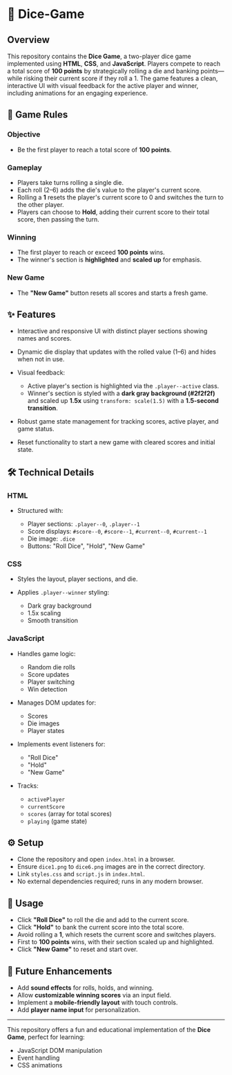 
# 🎲 Dice-Game

## Overview

This repository contains the **Dice Game**, a two-player dice game implemented using **HTML**, **CSS**, and **JavaScript**.
Players compete to reach a total score of **100 points** by strategically rolling a die and banking points—while risking their current score if they roll a 1.
The game features a clean, interactive UI with visual feedback for the active player and winner, including animations for an engaging experience.

## 🎯 Game Rules

### Objective

* Be the first player to reach a total score of **100 points**.

### Gameplay

* Players take turns rolling a single die.
* Each roll (2–6) adds the die's value to the player's current score.
* Rolling a **1** resets the player's current score to 0 and switches the turn to the other player.
* Players can choose to **Hold**, adding their current score to their total score, then passing the turn.

### Winning

* The first player to reach or exceed **100 points** wins.
* The winner's section is **highlighted** and **scaled up** for emphasis.

### New Game

* The **"New Game"** button resets all scores and starts a fresh game.

## ✨ Features

* Interactive and responsive UI with distinct player sections showing names and scores.
* Dynamic die display that updates with the rolled value (1–6) and hides when not in use.
* Visual feedback:

  * Active player's section is highlighted via the `.player--active` class.
  * Winner's section is styled with a **dark gray background (#2f2f2f)** and scaled up **1.5x** using `transform: scale(1.5)` with a **1.5-second transition**.
* Robust game state management for tracking scores, active player, and game status.
* Reset functionality to start a new game with cleared scores and initial state.

## 🛠 Technical Details

### HTML

* Structured with:

  * Player sections: `.player--0`, `.player--1`
  * Score displays: `#score--0`, `#score--1`, `#current--0`, `#current--1`
  * Die image: `.dice`
  * Buttons: "Roll Dice", "Hold", "New Game"

### CSS

* Styles the layout, player sections, and die.
* Applies `.player--winner` styling:

  * Dark gray background
  * 1.5x scaling
  * Smooth transition

### JavaScript

* Handles game logic:

  * Random die rolls
  * Score updates
  * Player switching
  * Win detection
* Manages DOM updates for:

  * Scores
  * Die images
  * Player states
* Implements event listeners for:

  * "Roll Dice"
  * "Hold"
  * "New Game"
* Tracks:

  * `activePlayer`
  * `currentScore`
  * `scores` (array for total scores)
  * `playing` (game state)

## ⚙️ Setup

* Clone the repository and open `index.html` in a browser.
* Ensure `dice1.png` to `dice6.png` images are in the correct directory.
* Link `styles.css` and `script.js` in `index.html`.
* No external dependencies required; runs in any modern browser.

## 🚀 Usage

* Click **"Roll Dice"** to roll the die and add to the current score.
* Click **"Hold"** to bank the current score into the total score.
* Avoid rolling a **1**, which resets the current score and switches players.
* First to **100 points** wins, with their section scaled up and highlighted.
* Click **"New Game"** to reset and start over.

## 🔮 Future Enhancements

* Add **sound effects** for rolls, holds, and winning.
* Allow **customizable winning scores** via an input field.
* Implement a **mobile-friendly layout** with touch controls.
* Add **player name input** for personalization.

---

This repository offers a fun and educational implementation of the **Dice Game**, perfect for learning:

* JavaScript DOM manipulation
* Event handling
* CSS animations
